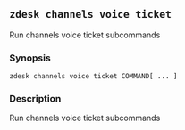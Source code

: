 ## `zdesk channels voice ticket`

Run channels voice ticket subcommands

### Synopsis

    zdesk channels voice ticket COMMAND[ ... ]

### Description

Run channels voice ticket subcommands

